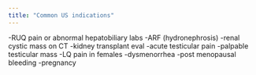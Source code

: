 ```yaml
---
title: "Common US indications"
---
```

-RUQ pain or abnormal hepatobiliary labs
-ARF (hydronephrosis)
-renal cystic mass on CT
-kidney transplant eval
-acute testicular pain
-palpable testicular mass
-LQ pain in females
-dysmenorrhea
-post menopausal bleeding
-pregnancy

